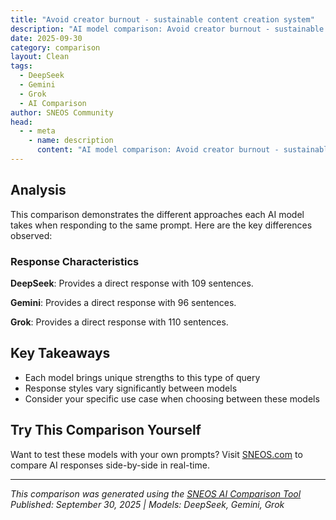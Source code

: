 ```yaml
---
title: "Avoid creator burnout - sustainable content creation system"
description: "AI model comparison: Avoid creator burnout - sustainable content creation system..."
date: 2025-09-30
category: comparison
layout: Clean
tags:
  - DeepSeek
  - Gemini
  - Grok
  - AI Comparison
author: SNEOS Community
head:
  - - meta
    - name: description
      content: "AI model comparison: Avoid creator burnout - sustainable content creation system..."
---
```


<ChatComparison
  title="Avoid creator burnout - sustainable content creation system"
  prompt="Avoid creator burnout - sustainable content creation system"
  :responses='{
    "DeepSeek": "Of course. This is one of the most critical challenges for any creator. Building a sustainable system isn\u0027t just about working less; it\u0027s about working smarter, creating a resilient mindset, and building a content engine that doesn\u0027t rely solely on your daily inspiration.\n\nHere is a comprehensive system to avoid creator burnout and build a sustainable content creation practice.\n\n### Part 1: The Foundation - Mindset \u0026 Boundaries\n\nThis is the non-negotiable bedrock. Without it, any system will eventually crumble.\n\n1.  **Define Your \u0022Why\u0022 (Beyond Algorithms):** Why are you *really* creating? Is it to teach, to build community, to express yourself? Reconnect with this core purpose regularly. When views are low, your \u0022why\u0022 is what will keep you going.\n2.  **Embrace \u0022Good Enough\u0022:** Perfectionism is a fast track to burnout. The 80/20 rule applies: 80% of the results come from 20% of the effort. Learn to ship content that is \u0022great\u0022 instead of \u0022perfect.\u0022 Your audience values consistency and authenticity over flawless production every single time.\n3.  **Set Sacred Boundaries:**\n    *   **Work Hours:** Treat content creation like a job, even if it\u0027s a side hustle. Set a start and end time.\n    *   **Digital Detox:** Schedule time completely away from your creator accounts. No checking comments, no scrolling for ideas.\n    *   **Learn to Say No:** Say no to brand deals that don\u0027t align, no to unnecessary collaborations, and no to the pressure to follow every single trend.\n\n---\n\n### Part 2: The Engine - A Streamlined Content System\n\nThis is the practical framework that removes the daily guesswork and stress.\n\n#### Phase 1: Ideation \u0026 Batch Creation\n\n*   **The \u0022Idea Bank\u0022:** Maintain a running list of content ideas (use a notes app, Trello, or Notion). Every time you have a thought, add it. Never start a week with a blank slate.\n*   **Content Pillars:** Define 3-5 core topics you\u0027ll always talk about. This focuses your energy and helps your audience know what to expect. (e.g., a fitness creator\u0027s pillars could be: Home Workouts, Nutrition Tips, Mindset, Gear Reviews).\n*   **Batch Everything:** Your greatest weapon against burnout. Don\u0027t create one piece at a time.\n    *   **Batch Filming:** Film 3-4 videos in one afternoon.\n    *   **Batch Writing:** Write all your blog posts or social captions for the week in one sitting.\n    *   **Batch Graphics:** Create all your thumbnails or social media images in one session.\n\nBatching saves massive mental energy by keeping you in one \u0022mode\u0022 at a time.\n\n#### Phase 2: The Content Repurposing Flywheel\n\nThis is the secret to maximum output from minimal input.\n\nStart with one **\u0022Hero Piece\u0022** of content (e.g., a long-form YouTube video, a blog post, a podcast episode).\n\nFrom that one piece, you can create:\n\n*   **Short-form clips** for TikTok, Reels, and Shorts.\n*   **Quotes or key takeaways** as graphics for Instagram, Pinterest, or Twitter.\n*   **The transcript** becomes a blog post or a newsletter.\n*   **Key stories** can be shared in a community or on LinkedIn.\n\nThis means one day of intensive work can fuel your entire content ecosystem for a week or more.\n\n#### Phase 3: Scheduling \u0026 Automation\n\n*   **Use a Content Calendar:** Plan your content at least a month in advance. This reduces daily decision fatigue and creates a clear roadmap. (Tools: Google Calendar, Notion, Asana).\n*   **Automate Publishing:** Use scheduling tools like Buffer, Hootsuite, Later, or the native YouTube/TikTok schedulers. Schedule a week\u0027s or month\u0027s worth of content in one go and then *don\u0027t think about it*.\n\n---\n\n### Part 4: The Fuel - Energy Management \u0026 Self-Care\n\nA creator is an athlete; you must manage your energy, not just your time.\n\n1.  **Audit Your Energy:** What part of creation drains you? What energizes you? (e.g., Maybe you love filming but hate editing). **Outsource or systemize the draining parts** if possible. If you can\u0027t outsource, schedule them for when you have the most mental energy.\n2.  **Schedule Breaks Proactively:** Don\u0027t wait until you\u0027re exhausted.\n    *   **Micro-Breaks:** 15 minutes between tasks.\n    *   **Macro-Breaks:** Plan a full week off every quarter. Announce it to your audience (\u0022I\u0027ll be back on X date\u0022) to manage expectations without guilt.\n3.  **Nourish Your Inputs:** You can\u0027t output creatively if you have no inputs. Read books unrelated to your niche, go for walks, watch movies, and have hobbies that have nothing to do with content creation. This is where new ideas are born.\n\n---\n\n### The Sustainable Creator\u0027s Checklist\n\n**Weekly:**\n*   [ ] Review and add to your Idea Bank.\n*   [ ] Check your Content Calendar for the upcoming week.\n*   [ ] Batch create/record one type of content.\n*   [ ] Schedule all social posts.\n*   [ ] Take one full day completely off.\n\n**Monthly:**\n*   [ ] Plan your content themes for the next month.\n*   [ ] Review your analytics\u2014what worked? What didn\u0027t? (Don\u0027t obsess!).\n*   [ ] Check in with your \u0022Why.\u0022 Is your content still aligned?\n*   [ ] Consider one small way to improve your system.\n\n**Quarterly:**\n*   [ ] Plan a 3-5 day complete break (no planning, no posting).\n*   [ ] Assess your boundaries. Are they still working?\n*   [ ] Brainstorm new content ideas or formats.\n\n### When You Feel Burnout Creeping In...\n\n1.  **Give Yourself Permission to Pause.** Post a rerun, a \u0022best of\u0022 compilation, or simply tell your audience you\u0027re taking a short break. They will understand.\n2.  **Reduce Output.** Go from 3 videos a week to 1. Switch to a simpler content format (e.g., a talking-head video instead of a heavily edited one).\n3.  **Revisit Your \u0022Why\u0022 Journal.** Remind yourself of the core reason you started.\n4.  **Create Something Just For You.** Write, film, or draw something you have no intention of publishing. Reclaim the joy of creating without pressure.\n\nSustainability is a practice, not a destination. By building this system, you shift from being a frantic content *reactor* to a strategic content *architect*. This is how you build a long-term, fulfilling career as a creator.",
    "Gemini": "##  Sustainable Content Creation System: Avoid Burnout \u0026 Thrive\n\nCreator burnout is a real threat.  This system focuses on building a sustainable and enjoyable content creation process, preventing overwhelm and fostering longevity.\n\n**I.  Foundation: Self-Awareness \u0026 Goal Setting**\n\n*   **A. Define Your \u0022Why\u0022:**\n    *   **Why do you create?**  (Purpose, Passion, Income, Connection?)\n    *   **What impact do you want to have?**\n    *   **What are your core values as a creator?** (Authenticity, Integrity, Community, Education?)\n    *   **Knowing your \u0022why\u0022 fuels motivation and provides direction during challenging times.**\n*   **B. Set Realistic \u0026 Achievable Goals:**\n    *   **Break down big goals into smaller, manageable milestones.** (e.g., Instead of \u0022Gain 10,000 subscribers,\u0022 aim for \u0022Post 2 videos per week for a month.\u0022)\n    *   **SMART goals:** Specific, Measurable, Achievable, Relevant, Time-bound.\n    *   **Focus on progress, not perfection.** Celebrate small wins.\n*   **C. Identify Your Boundaries \u0026 Limitations:**\n    *   **How much time can you realistically dedicate to content creation each week?**\n    *   **What tasks do you enjoy? What tasks drain you?** (Outsource if possible)\n    *   **What are your non-negotiable self-care activities?** (Sleep, Exercise, Hobbies, Socializing)\n    *   **Learn to say \u0022no\u0022 to opportunities that overextend you.**\n\n**II.  Content Planning \u0026 Production Workflow**\n\n*   **A. Batching \u0026 Scheduling:**\n    *   **Idea Generation:** Dedicate specific time slots to brainstorming and researching content ideas.  Keep a running list of ideas. Use tools like Google Trends, AnswerThePublic, and keyword research tools.\n    *   **Content Calendar:**  Plan out your content for the next week, month, or quarter. Use tools like Google Calendar, Notion, Trello, or dedicated content calendar apps (Later, Buffer, Hootsuite).\n    *   **Batch Production:**  Set aside dedicated blocks of time to create multiple pieces of content at once.  (e.g., Film all your videos for the week in one day, write multiple blog posts in one sitting.) This minimizes context switching and maximizes efficiency.\n*   **B. Streamline Your Workflow:**\n    *   **Templates \u0026 Checklists:** Create templates for common content types (scripts, outlines, graphics, email newsletters). Develop checklists for each stage of the production process (planning, filming, editing, publishing, promotion).\n    *   **Tools \u0026 Automation:**  Invest in tools that can automate repetitive tasks (social media scheduling, email marketing, video editing).  Explore AI writing tools for ideation and initial drafts (use them as a starting point, not a replacement for your voice).\n    *   **Delegate \u0026 Outsource:**  If your budget allows, delegate tasks that you dislike or that drain your energy (editing, graphic design, social media management).\n*   **C. Repurposing \u0026 Recycling Content:**\n    *   **Extract multiple content pieces from a single \u0022pillar\u0022 piece.**  (e.g., Turn a long-form blog post into a YouTube video, a series of social media posts, an infographic, and a podcast episode.)\n    *   **Update and republish old content.**  This revitalizes your existing work and provides fresh content for your audience.\n    *   **Share relevant content from other creators (with attribution).** This takes the pressure off you to constantly create original content and provides value to your audience.\n\n**III.  Prioritize Wellbeing \u0026 Mental Health**\n\n*   **A. Time Management \u0026 Boundaries:**\n    *   **Schedule dedicated \u0022off\u0022 time each day and week.**  Protect this time fiercely.\n    *   **Set boundaries with your audience.**  (e.g., Respond to comments and messages only during specific hours, turn off notifications outside of work hours.)\n    *   **Avoid comparing yourself to other creators.** Focus on your own progress and journey.\n*   **B. Self-Care \u0026 Rest:**\n    *   **Prioritize sleep, healthy eating, and regular exercise.**  These are essential for physical and mental wellbeing.\n    *   **Engage in activities that bring you joy and help you relax.**  (Reading, spending time in nature, listening to music, pursuing hobbies)\n    *   **Practice mindfulness and meditation.**  This can help reduce stress and improve focus.\n*   **C. Connection \u0026 Community:**\n    *   **Connect with other creators for support and encouragement.** Join online communities, attend industry events, or find a mentor.\n    *   **Cultivate relationships with your audience.**  Engage in meaningful conversations and build a genuine community around your content.\n    *   **Seek professional help if needed.**  Don\u0027t be afraid to reach out to a therapist or counselor if you\u0027re struggling with burnout or mental health issues.\n\n**IV.  Iteration \u0026 Optimization**\n\n*   **A. Track Your Progress \u0026 Analyze Your Results:**\n    *   **Use analytics tools to track your content performance.** (Website traffic, social media engagement, video views, etc.)\n    *   **Identify what\u0027s working and what\u0027s not.** Adjust your content strategy accordingly.\n    *   **Don\u0027t be afraid to experiment with new content formats and platforms.**\n*   **B. Review \u0026 Refine Your System Regularly:**\n    *   **Schedule regular check-ins to evaluate your content creation process.**\n    *   **Identify bottlenecks and areas for improvement.**\n    *   **Adjust your goals and boundaries as needed.**\n*   **C. Embrace Flexibility \u0026 Adaptability:**\n    *   **The content landscape is constantly evolving.** Be prepared to adapt your strategy to stay relevant.\n    *   **Don\u0027t be afraid to pivot if something isn\u0027t working.**\n    *   **Stay curious and continue learning new skills.**\n\n**Key Takeaways:**\n\n*   **Sustainability is key:**  Focus on building a system you can maintain long-term.\n*   **Prioritize your wellbeing:**  Your mental and physical health are your greatest assets.\n*   **Be authentic and true to yourself:**  Create content that resonates with you and your audience.\n*   **Embrace the process:**  Enjoy the journey of creating and connecting with others.\n\nBy implementing these strategies, you can create a sustainable content creation system that avoids burnout and allows you to thrive as a creator. Remember to be patient with yourself, celebrate your successes, and never stop learning!\n",
    "Grok": "Creating content consistently while avoiding burnout is a challenge many creators face. Building a sustainable content creation system can help maintain creativity, energy, and long-term productivity without sacrificing mental or physical health. Below is a step-by-step guide to establishing such a system, tailored to be practical and adaptable for various types of creators (e.g., writers, YouTubers, podcasters, social media influencers).\n\n---\n\n### 1. **Define Your Purpose and Boundaries**\nBurnout often stems from a lack of clarity or overextending yourself. Start by grounding your work in purpose and setting realistic limits.\n\n- **Identify Your \u0022Why\u0022:** Understand why you create content. Is it to educate, entertain, build a community, or earn income? Keeping this purpose in mind helps you stay motivated and focused on what matters.\n- **Set Clear Goals:** Break down long-term aspirations into smaller, achievable milestones (e.g., \u201CPost 3 Instagram reels per week\u201D rather than \u201CGo viral\u201D). Use the SMART framework (Specific, Measurable, Achievable, Relevant, Time-bound).\n- **Establish Boundaries:** Decide how much time and energy you can dedicate to content creation without neglecting other areas of life (e.g., family, hobbies, rest). For instance, limit work to specific hours or days, and communicate availability to your audience if needed.\n\n---\n\n### 2. **Batch and Schedule Content Creation**\nEfficiency is key to preventing burnout. Batching tasks and scheduling content can save time and reduce decision fatigue.\n\n- **Batch Similar Tasks:** Group similar activities together to streamline your workflow. For example, write multiple blog posts or film several videos in one sitting. This minimizes the mental effort of switching between tasks.\n- **Use a Content Calendar:** Plan your content weeks or months in advance. Tools like Trello, Notion, or Google Calendar can help map out themes, deadlines, and posting schedules. Include buffer time for unexpected delays.\n- **Repurpose Content:** Turn one piece of content into multiple formats. A YouTube video can become a podcast episode, Instagram carousel, or blog post. This maximizes output with less effort.\n- **Automate Where Possible:** Use scheduling tools like Buffer, Hootsuite, or Later to post content automatically. For email newsletters, platforms like Mailchimp can automate delivery.\n\n---\n\n### 3. **Prioritize Quality Over Quantity**\nPosting less frequently but with higher quality can build a loyal audience while reducing stress.\n\n- **Focus on Evergreen Content:** Create content that remains relevant over time (e.g., tutorials, guides, or personal stories). This reduces the pressure to constantly churn out new material.\n- **Engage Deeply with Your Audience:** Spend time interacting with followers through comments, messages, or live sessions instead of obsessing over new posts. Meaningful engagement can be just as impactful as fresh content.\n- **Experiment Strategically:** Test new ideas or formats in small doses to see what resonates, rather than overcommitting to trends or platforms that drain your energy.\n\n---\n\n### 4. **Build a Support System**\nYou don\u2019t have to do it all alone. Collaboration and delegation can lighten the load.\n\n- **Outsource or Delegate:** Hire freelancers for tasks like editing, graphic design, or social media management if your budget allows. Platforms like Upwork or Fiverr are great for finding affordable help.\n- **Collaborate with Peers:** Partner with other creators for joint projects (e.g., guest posts, co-hosted videos). This shares the workload and exposes you to new audiences.\n- **Lean on Community:** Join creator groups or forums (e.g., Reddit communities, Discord servers) for advice, encouragement, and accountability. Sharing struggles with like-minded people can reduce feelings of isolation.\n\n---\n\n### 5. **Incorporate Rest and Recovery**\nBurnout often results from pushing too hard without breaks. Treat rest as a non-negotiable part of your process.\n\n- **Schedule Breaks:** Plan regular days off or \u201Cno-content\u201D weeks to recharge. For example, take one week off every quarter or avoid creating content on weekends.\n- **Practice the 80/20 Rule:** Focus on the 20% of tasks that drive 80% of your results (e.g., creating impactful content over endless tweaking). Let go of perfectionism.\n- **Diversify Energy Inputs:** Engage in activities unrelated to content creation to refill your creative well. Reading, exercising, or spending time in nature can spark inspiration without feeling like \u201Cwork.\u201D\n- **Set Tech Boundaries:** Limit screen time and notifications outside of designated work hours to prevent mental fatigue. Use tools like Freedom or Focus@Will to block distractions.\n\n---\n\n### 6. **Monitor Energy and Adjust**\nBurnout creeps in when you ignore early warning signs. Regularly check in with yourself and be flexible.\n\n- **Track Your Energy Levels:** Keep a simple journal or use apps like Daylio to note how you feel after creating content. If you\u2019re consistently drained, it\u2019s time to scale back or pivot.\n- **Recognize Burnout Signals:** Watch for symptoms like irritability, lack of enthusiasm, physical exhaustion, or creative blocks. Address them early by taking a break or seeking support.\n- **Adapt Your System:** If a platform, format, or schedule stops working for you, don\u2019t force it. For example, if daily posting on TikTok feels exhausting, switch to weekly long-form videos or another medium.\n\n---\n\n### 7. **Focus on Sustainable Growth**\nChasing rapid growth often leads to burnout. Instead, aim for steady, intentional progress.\n\n- **Build Systems Over Hustle:** Create repeatable workflows for ideation, creation, and distribution. For example, have a set process for brainstorming (e.g., 10 ideas per week) and templates for posts or videos.\n- **Monetize Thoughtfully:** If income is a goal, diversify revenue streams (e.g., affiliate marketing, sponsorships, digital products) so you\u2019re not overly reliant on one source. This reduces pressure to overproduce.\n- **Celebrate Small Wins:** Acknowledge milestones like hitting a subscriber count or finishing a project. Positive reinforcement keeps motivation high without the need for constant output.\n\n---\n\n### Tools and Resources for Sustainable Content Creation\n- **Planning:** Notion (for content calendars), Trello, Asana\n- **Scheduling:** Buffer, Hootsuite, Later\n- **Productivity:** Pomodoro timers, Forest app (for focus), Freedom (to block distractions)\n- **Inspiration:** Feedly (for content ideas), Pinterest, AnswerThePublic (for trending topics)\n- **Wellness:** Headspace or Calm (for mindfulness), wearable trackers like Fitbit (to monitor sleep and activity)\n\n---\n\n### Sample Weekly Schedule for a Sustainable System\nAdapt this based on your niche and capacity. This example assumes a part-time creator with a 9-5 job.\n\n- **Monday:** Brainstorm ideas (1 hour), outline content for the week.\n- **Tuesday:** Create content (e.g., record video or write post) in a 2-3 hour block.\n- **Wednesday:** Edit and finalize content (1-2 hours).\n- **Thursday:** Schedule posts using automation tools (30 mins), engage with audience (30 mins).\n- **Friday:** Review analytics, plan next week\u2019s themes (1 hour).\n- **Weekend:** Rest or engage in light inspiration-seeking activities (e.g., reading, watching relevant content).\n\nTotal Hours: ~6-8 per week, with flexibility to adjust based on energy or unexpected events.\n\n---\n\n### Final Tips to Avoid Burnout\n- **Say No When Needed:** Decline opportunities or collaborations that don\u2019t align with your goals or capacity.\n- **Revisit Your \u2018Why\u2019 Regularly:** If content creation starts feeling like a chore, reconnect with your original motivation.\n- **Seek Professional Help:** If burnout persists, consider talking to a therapist or coach for tailored strategies.\n\nBy building a system that prioritizes efficiency, rest, and intentionality, you can create content sustainably and enjoy the process without risking burnout. Start small, experiment with what works for you, and remember that consistency over time trumps short bursts of overexertion. What type of content do you create, and what specific challenges are you facing? I\u2019d be happy to tailor this further!"
  }'
  published-date="17:20"
/>

## Analysis

This comparison demonstrates the different approaches each AI model takes when responding to the same prompt. Here are the key differences observed:

### Response Characteristics

**DeepSeek**: Provides a direct response with 109 sentences. 

**Gemini**: Provides a direct response with 96 sentences. 

**Grok**: Provides a direct response with 110 sentences. 

## Key Takeaways

- Each model brings unique strengths to this type of query
- Response styles vary significantly between models
- Consider your specific use case when choosing between these models

## Try This Comparison Yourself

Want to test these models with your own prompts? Visit [SNEOS.com](https://sneos.com) to compare AI responses side-by-side in real-time.

---

*This comparison was generated using the [SNEOS AI Comparison Tool](https://sneos.com)*
*Published: September 30, 2025 | Models: DeepSeek, Gemini, Grok*
